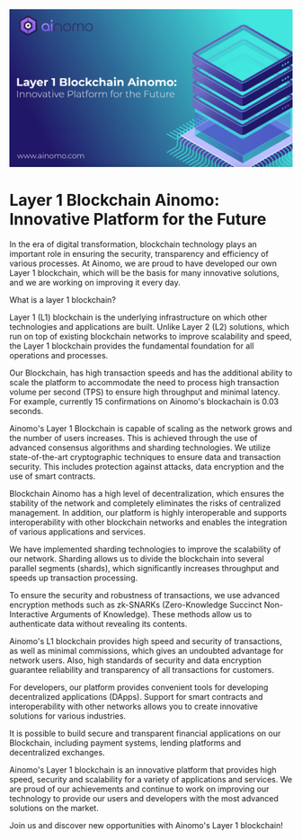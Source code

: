 <img src="https://github.com/ainomodatalab/news/blob/cb2e8be1ae8f245f9a4350e17f728d120d226f57/09.09.2024/image.png" alt="image">
<br>
<h1>Layer 1 Blockchain Ainomo: Innovative Platform for the Future</h1>
<p>In the era of digital transformation, blockchain technology plays an important role in ensuring the security, transparency and efficiency of various processes. At Ainomo, we are proud to have developed our own Layer 1 blockchain, which will be the basis for many innovative solutions, and we are working on improving it every day.
</p>
<p>What is a layer 1 blockchain?
</p>
<p>Layer 1 (L1) blockchain is the underlying infrastructure on which other technologies and applications are built. Unlike Layer 2 (L2) solutions, which run on top of existing blockchain networks to improve scalability and speed, the Layer 1 blockchain provides the fundamental foundation for all operations and processes.
</p>
<p>Our Blockchain, has high transaction speeds and has the additional ability to scale the platform to accommodate the need to process high transaction volume per second (TPS) to ensure high throughput and minimal latency. For example, currently 15 confirmations on Ainomo's blockachain is 0.03 seconds.
</p>
<p>Ainomo's Layer 1 Blockchain is capable of scaling as the network grows and the number of users increases. This is achieved through the use of advanced consensus algorithms and sharding technologies. We utilize state-of-the-art cryptographic techniques to ensure data and transaction security. This includes protection against attacks, data encryption and the use of smart contracts.
</p>
<p>Blockchain Ainomo has a high level of decentralization, which ensures the stability of the network and completely eliminates the risks of centralized management. In addition, our platform is highly interoperable and supports interoperability with other blockchain networks and enables the integration of various applications and services.
</p>
<p>We have implemented sharding technologies to improve the scalability of our network. Sharding allows us to divide the blockchain into several parallel segments (shards), which significantly increases throughput and speeds up transaction processing.
</p>
<p>To ensure the security and robustness of transactions, we use advanced encryption methods such as zk-SNARKs (Zero-Knowledge Succinct Non-Interactive Arguments of Knowledge). These methods allow us to authenticate data without revealing its contents.
</p>
<p>Ainomo's L1 blockchain provides high speed and security of transactions, as well as minimal commissions, which gives an undoubted advantage for network users. Also, high standards of security and data encryption guarantee reliability and transparency of all transactions for customers.
</p>
<p>For developers, our platform provides convenient tools for developing decentralized applications (DApps). Support for smart contracts and interoperability with other networks allows you to create innovative solutions for various industries.
</p>
<p>It is possible to build secure and transparent financial applications on our Blockchain, including payment systems, lending platforms and decentralized exchanges.
</p>
<p>Ainomo's Layer 1 blockchain is an innovative platform that provides high speed, security and scalability for a variety of applications and services. We are proud of our achievements and continue to work on improving our technology to provide our users and developers with the most advanced solutions on the market.
</p>
<p>Join us and discover new opportunities with Ainomo's Layer 1 blockchain!
</p>
